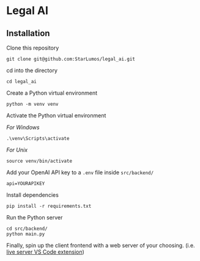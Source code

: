# Legal AI
## Installation
Clone this repository 
```
git clone git@github.com:StarLumos/legal_ai.git
```
cd into the directory
```
cd legal_ai
```
Create a Python virtual environment
```
python -m venv venv
```
Activate the Python virtual environment

*For Windows*
```
.\venv\Scripts\activate
```
*For Unix*
```
source venv/bin/activate
```
Add your OpenAI API key to a `.env` file inside `src/backend/`
```
api=YOURAPIKEY
```
Install dependencies
```
pip install -r requirements.txt
```
Run the Python server
```
cd src/backend/
python main.py
```
Finally, spin up the client frontend with a web server of your choosing. (i.e. [live server VS Code extension](https://marketplace.visualstudio.com/items?itemName=ritwickdey.LiveServer))
